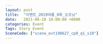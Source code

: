 ```yaml
---
layout: post
title:  "이벤트_2019여름_0화_오프닝"
date:   2021-06-28 10:00:00 +0000
categories: Event
Tags: Story Event
SceneCode: ["scene_evt190627_cp0_q1_s10"]
---
```

